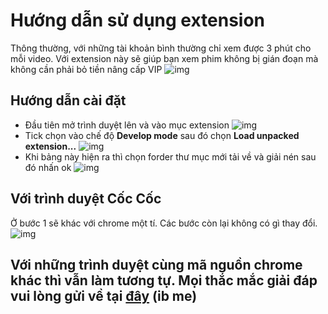 # Hướng dẫn sử dụng extension
 Thông thường, với những tài khoản bình thường chỉ xem được 3 phút cho mỗi video. Với extension này sẽ giúp bạn xem phim không bị gián đoạn mà không cần phải bỏ tiền nâng cấp VIP
![img](http://i.imgur.com/v83BCYc.jpg)
## Hướng dẫn cài đặt
* Đầu tiên mở trình duyệt lên và vào mục extension
![img](https://i.imgur.com/7gbJlL3.jpg)
* Tick chọn vào chế độ <b>Develop mode</b> sau đó chọn <b>Load unpacked extension...</b>
![img](http://i.imgur.com/2t3csi3.jpg)
* Khi bảng này hiện ra thì chọn forder thư mục mới tải về và giải nén sau đó nhấn ok
![img](https://i.imgur.com/7ac6eiz.jpg)
## Với trình duyệt Cốc Cốc
Ở bước 1 sẽ khác với chrome một tí. Các bước còn lại không có gì thay đổi. 
![img](https://i.imgur.com/VtAliQL.png)
## Với những trình duyệt cùng mã nguồn chrome khác thì vẫn làm tương tự. Mọi thắc mắc giải đáp vui lòng gửi về tại [đây](https://www.facebook.com/Tranducy1999) (ib me)
